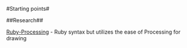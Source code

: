 #Starting points#


##Research##

[Ruby-Processing](https://github.com/jashkenas/ruby-processing) - Ruby syntax but utilizes the ease of Processing for drawing